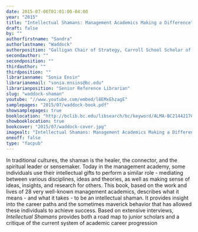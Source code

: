 ```yaml
---
date: 2015-07-06T01:01:00-04:00
year: "2015"
title: "Intellectual Shamans: Management Academics Making a Difference"
draft: false
by: ""
authorfirstname: "Sandra"
authorlastname: "Waddock"
authorposition: "Galligan Chair of Strategy, Carroll School Scholar of Corporate Responsibility, and Professor of Management"
secondauthor: ""
secondposition: ""
thirdauthor: ""
thirdposition: ""
librarianname: "Sonia Ensin"
librarianemail: "sonia.ensins@bc.edu"
librarianposition: "Senior Reference Librarian"
slug: "waddock-shaman"
youtube: "//www.youtube.com/embed/l8EMxEhzagE"
samplepages: "2015/07/waddock-book.pdf"
showsamplepages: true
booklocation: "http://bclib.bc.edu/libsearch/bc/keyword/ALMA-BC21442170530001021"
showbooklocation: true
bookcover: "2015/07/waddock-cover.jpg"
imagealt: "Intellectual Shamans: Management Academics Making a Difference cover"
oneoff: false
type: "facpub"
---
```


In traditional cultures, the shaman is the healer, the connector, and the spiritual leader or sensemaker. Today in the management academy, some individuals use their intellectual gifts to perform a similar role - mediating between various disciplines, ideas and theories, as well as making sense of ideas, insights, and research for others. This book, based on the work and lives of 28 very well-known management academics, describes what it means - and what it takes - to be an intellectual shaman. It provides insight into the career paths and the sometimes maverick behavior that has allowed these individuals to achieve success. Based on extensive interviews, <em>Intellectual Shamans</em> provides both a road map to junior scholars and a critique of the current system of academic career progression

